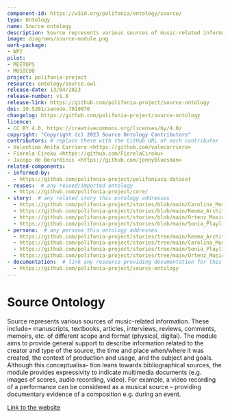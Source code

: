```yaml
---
component-id: https://w3id.org/polifonia/ontology/source/
type: Ontology
name: Source ontology
description: Source represents various sources of music-related information
image: diagrams/source-module.png
work-package:
- WP2
pilot:
- MEETUPS
- MUSICBO
project: polifonia-project
resource: ontology/source.owl
release-date: 13/04/2023
release-number: v1.0
release-link: https://github.com/polifonia-project/source-ontology
doi: 10.5281/zenodo.7919970
changelog: https://github.com/polifonia-project/source-ontology
licence: 
- CC BY 4.0, https://creativecommons.org/licenses/by/4.0/
copyright: "Copyright (c) 2023 Source Ontology Contributors"
contributors: # replace these with the GitHub URL of each contributor
- Valentina Anita Carriero <https://github.com/valecarriero>
- Fiorela Ciroku <https://github.com/FiorelaCiroku>
- Jacopo de Berardinis <https://github.com/jonnybluesman>
related-components:
- informed-by:
  - https://github.com/polifonia-project/polifoniacq-dataset
- reuses:  # any reused/imported ontology
  - https://github.com/polifonia-project/core/
- story:  # any related story this ontology addresses
  - https://github.com/polifonia-project/stories/blob/main/Carolina_Music_Historian/Carolina%231_SourcesCrossAnalysis.md
  - https://github.com/polifonia-project/stories/blob/main/Keoma_Architect/Keoma%231_RestorationAndSoundPractices.md
  - https://github.com/polifonia-project/stories/blob/main/Ortenz_Music_Historian/Ortenz%231_MusicAndChildhood.md
  - https://github.com/polifonia-project/stories/blob/main/Sonia_Playlist_User/Sonia%231_ExplorationMode.md
- persona:  # any persona this ontology addresses
  - https://github.com/polifonia-project/stories/tree/main/Keoma_Architect
  - https://github.com/polifonia-project/stories/tree/main/Carolina_Music_Historian
  - https://github.com/polifonia-project/stories/tree/main/Sonia_Playlist_User
  - https://github.com/polifonia-project/stories/tree/main/Ortenz_Music_Historian
- documentation:  # link any resource providing documentation for this ontology
  - https://github.com/polifonia-project/source-ontology
---
```


# Source Ontology

Source represents various sources of music-related information. These include=
manuscripts, textbooks, articles, interviews, reviews, comments, memoirs, etc.
of different scope and format (physical, digital). The module aims to provide
general support to describe information related to the creator and type of the
source, the time and place when/where it was created, the context of production
and usage, and the subject and goals. Although this conceptualisa- tion leans
towards bibliographical sources, the module provides expressivity to indicate
multimedia documents (e.g. images of scores, audio recording, video). For
example, a video recording of a performance can be considered as a musical
source – providing documentary evidence of a composition e.g. during an event.

[Link to the website](https://github.com/polifonia-project/source-ontology)
